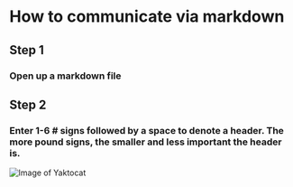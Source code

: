 # How to communicate via markdown
## Step 1
### Open up a markdown file
## Step 2
### Enter 1-6 # signs followed by a space to denote a header. The more pound signs, the smaller and less important the header is.
![Image of Yaktocat](https://octodex.github.com/images/yaktocat.png)
